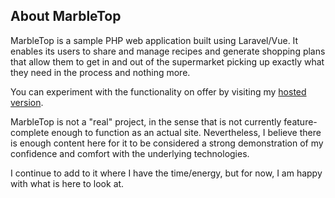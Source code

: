 ## About MarbleTop

MarbleTop is a sample PHP web application built using Laravel/Vue. It enables its users to share and
manage recipes and generate shopping plans that allow them to get in and out of the supermarket picking up
exactly what they need in the process and nothing more.

You can experiment with the functionality on offer by visiting my <a href="http://marbletop.alecgullon.co.uk">hosted version</a>.

MarbleTop is not a "real" project, in the sense that is not currently feature-complete enough to function as an
actual site. Nevertheless, I believe there is enough content here for it to be considered a strong demonstration
of my confidence and comfort with the underlying technologies.

I continue to add to it where I have the time/energy, but for now, I am happy with what is here to look at.
